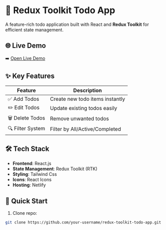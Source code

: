 # 📝 Redux Toolkit Todo App

A feature-rich todo application built with React and **Redux Toolkit** for efficient state management.

## 🌐 Live Demo  
➡️ [Open Live Demo](https://redux-toolkit-ansar.netlify.app/)

## ✨ Key Features
| Feature | Description |
|---------|-------------|
| ✅ Add Todos | Create new todo items instantly |
| ✏️ Edit Todos | Update existing todos easily |
| 🗑️ Delete Todos | Remove unwanted todos |
| 🔍 Filter System | Filter by All/Active/Completed |

## 🛠 Tech Stack
- **Frontend**: React.js
- **State Management**: Redux Toolkit (RTK)
- **Styling**: Tailwind Css
- **Icons**: React Icons
- **Hosting**: Netlify

## 🚀 Quick Start
1. Clone repo:
```bash
git clone https://github.com/your-username/redux-toolkit-todo-app.git
